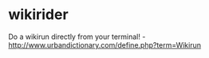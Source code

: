 # wikirider
Do a wikirun directly from your terminal! - http://www.urbandictionary.com/define.php?term=Wikirun
